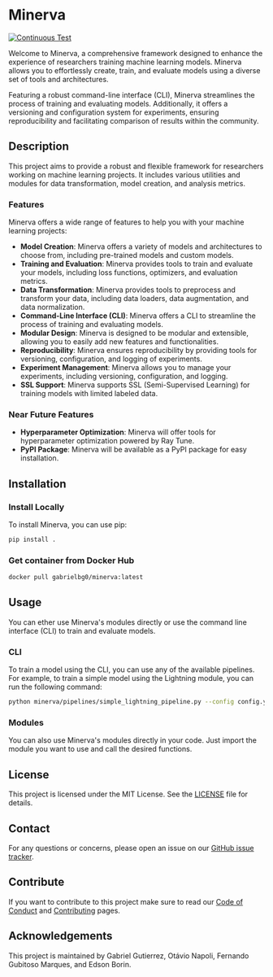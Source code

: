 # Minerva

[![Continuous Test](https://github.com/discovery-unicamp/Minerva/actions/workflows/continuous-testing.yml/badge.svg)](https://github.com/discovery-unicamp/Minerva/actions/workflows/python-app.yml)

Welcome to Minerva, a comprehensive framework designed to enhance the experience of researchers training machine learning models. Minerva allows you to effortlessly create, train, and evaluate models using a diverse set of tools and architectures.

Featuring a robust command-line interface (CLI), Minerva streamlines the process of training and evaluating models. Additionally, it offers a versioning and configuration system for experiments, ensuring reproducibility and facilitating comparison of results within the community.

## Description

This project aims to provide a robust and flexible framework for researchers working on machine learning projects. It includes various utilities and modules for data transformation, model creation, and analysis metrics.

### Features

Minerva offers a wide range of features to help you with your machine learning projects:

- **Model Creation**: Minerva offers a variety of models and architectures to choose from, including pre-trained models and custom models.
- **Training and Evaluation**: Minerva provides tools to train and evaluate your models, including loss functions, optimizers, and evaluation metrics.
- **Data Transformation**: Minerva provides tools to preprocess and transform your data, including data loaders, data augmentation, and data normalization.
- **Command-Line Interface (CLI)**: Minerva offers a CLI to streamline the process of training and evaluating models.
- **Modular Design**: Minerva is designed to be modular and extensible, allowing you to easily add new features and functionalities.
- **Reproducibility**: Minerva ensures reproducibility by providing tools for versioning, configuration, and logging of experiments.
- **Experiment Management**: Minerva allows you to manage your experiments, including versioning, configuration, and logging.
- **SSL Support**: Minerva supports SSL (Semi-Supervised Learning) for training models with limited labeled data.

### Near Future Features

- **Hyperparameter Optimization**: Minerva will offer tools for hyperparameter optimization powered by Ray Tune.
- **PyPI Package**: Minerva will be available as a PyPI package for easy installation.

## Installation

### Install Locally

To install Minerva, you can use pip:

```sh
pip install .
```

### Get container from Docker Hub

```sh
docker pull gabrielbg0/minerva:latest
```

## Usage

You can ether use Minerva's modules directly or use the command line interface (CLI) to train and evaluate models.

### CLI

To train a model using the CLI, you can use any of the available pipelines. For example, to train a simple model using the Lightning module, you can run the following command:

```sh
python minerva/pipelines/simple_lightning_pipeline.py --config config.yaml
```

### Modules

You can also use Minerva's modules directly in your code. Just import the module you want to use and call the desired functions.

## License

This project is licensed under the MIT License. See the [LICENSE](https://github.com/discovery-unicamp/Minerva/blob/main/LICENSE) file for details.

## Contact

For any questions or concerns, please open an issue on our [GitHub issue tracker](https://github.com/discovery-unicamp/Minerva/issues).

## Contribute

If you want to contribute to this project make sure to read our [Code of Conduct](https://github.com/discovery-unicamp/Minerva/blob/main/CODE_OF_CONDUCT.md) and [Contributing](https://github.com/discovery-unicamp/Minerva/blob/main/CONTRIBUTING.md) pages.

## Acknowledgements

This project is maintained by Gabriel Gutierrez, Otávio Napoli, Fernando Gubitoso Marques, and Edson Borin.
